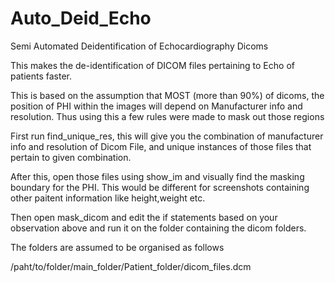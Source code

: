 # Auto_Deid_Echo
Semi Automated Deidentification of Echocardiography Dicoms

This makes the de-identification of DICOM files pertaining to Echo of patients
faster.

This is based on the assumption that MOST (more than 90%) of dicoms, the position
of PHI within the images will depend on Manufacturer info and resolution.
Thus using this a few rules were made to mask out those regions

First run find_unique_res, this will give you the combination of 
manufacturer info and resolution of Dicom File, and unique instances of 
those files that pertain to given combination.

After this, open those files using show_im and visually find the masking 
boundary for the PHI. This would be different for screenshots containing
other paitent information like height,weight etc.

Then open mask_dicom and edit the if statements based on your observation above
and run it on the folder containing the dicom folders.

The folders are assumed to be organised as follows

/paht/to/folder/main_folder/Patient_folder/dicom_files.dcm
